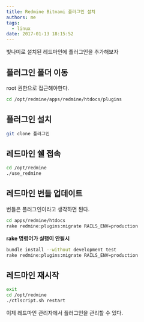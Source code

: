 ```yaml
---
title: Redmine Bitnami 플러그인 설치
authors: me
tags:
  - linux
date: 2017-01-13 18:15:52
---
```


빛나미로 설치된 레드마인에 플러그인을 추가해보자

## 플러그인 폴더 이동

root 권한으로 접근해야한다.

```bash
cd /opt/redmine/apps/redmine/htdocs/plugins
```

## 플러그인 설치

```bash
git clone 플러그인
```

## 레드마인 쉘 접속

```bash
cd /opt/redmine
./use_redmine
```

## 레드마인 번들 업데이트

번들은 플러그인이라고 생각하면 된다.

```bash
cd apps/redmine/htdocs
rake redmine:plugins:migrate RAILS_ENV=production
```

**rake 명령어가 실행이 안될시**

```bash
bundle install --without development test
rake redmine:plugins:migrate RAILS_ENV=production
```

## 레드마인 재시작

```bash
exit
cd /opt/redmine
./ctlscript.sh restart
```

이제 레드마인 관리자에서 플러그인을 관리할 수 있다.
